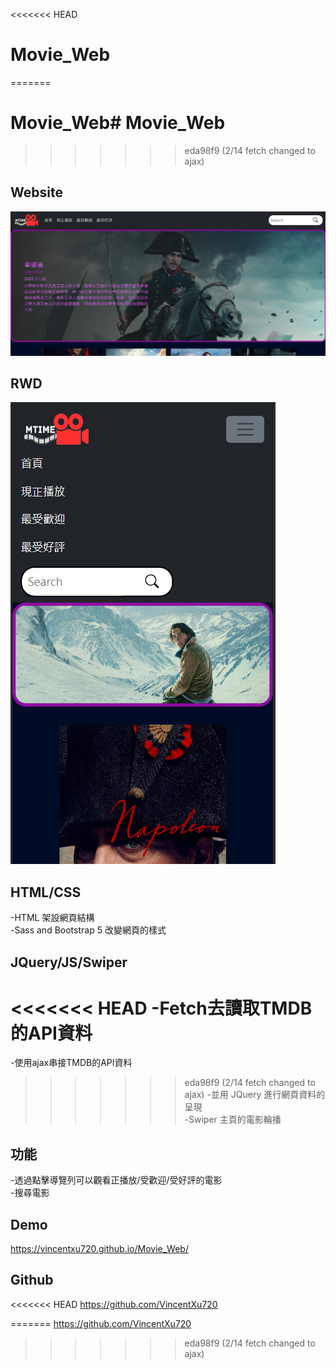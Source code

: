 <<<<<<< HEAD
# Movie_Web
=======
# Movie_Web# Movie_Web
>>>>>>> eda98f9 (2/14 fetch changed to ajax)

## Website
![image](https://github.com/VincentXu720/Movie_Web/blob/main/projectImg/Movie.png)

## RWD
![image](https://github.com/VincentXu720/Movie_Web/blob/main/projectImg/movie_RWD.png)

## HTML/CSS
-HTML 架設網頁結構<br>
-Sass and Bootstrap 5 改變網頁的樣式<br>

## JQuery/JS/Swiper
<<<<<<< HEAD
-Fetch去讀取TMDB的API資料<br>
=======
-使用ajax串接TMDB的API資料<br>
>>>>>>> eda98f9 (2/14 fetch changed to ajax)
-並用 JQuery 進行網頁資料的呈現<br>
-Swiper 主頁的電影輪播

## 功能
-透過點擊導覽列可以觀看正播放/受歡迎/受好評的電影<br>
-搜尋電影

## Demo
https://vincentxu720.github.io/Movie_Web/

## Github
<<<<<<< HEAD
https://github.com/VincentXu720


=======
https://github.com/VincentXu720
>>>>>>> eda98f9 (2/14 fetch changed to ajax)
